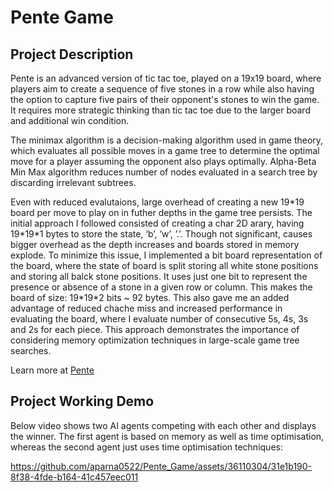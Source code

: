# Pente Game

## Project Description

Pente is an advanced version of tic tac toe, played on a 19x19 board, where players aim to create a sequence of five stones in a row while also having the option to capture five pairs of their opponent's stones to win the game. It requires more strategic thinking than tic tac toe due to the larger board and additional win condition.

The minimax algorithm is a decision-making algorithm used in game theory, which evaluates all possible moves in a game tree to determine the optimal move for a player assuming the opponent also plays optimally. Alpha-Beta Min Max algorithm reduces number of nodes evaluated in a search tree by discarding irrelevant subtrees.

Even with reduced evalutaions, large overhead of creating a new 19\*19 board per move to play on in futher depths in the game tree persists. The initial approach I followed consisted of creating a char 2D arary, having 19\*19\*1 bytes to store the state, ‘b’, ’w’, ’.’. Though not significant, causes bigger overhead as the depth increases and boards stored in memory explode. To minimize this issue, I implemented a bit board representation of the board, where the state of board is split storing all white stone positions and storing all balck stone positions. It uses just one bit to represent the presence or absence of a stone in a given row or column. This makes the board of size: 19\*19\*2 bits ~ 92 bytes. This also gave me an added advantage of reduced chache miss and increased performance in evaluating the board, where I evaluate number of consecutive 5s, 4s, 3s and 2s for each piece. This approach demonstrates the importance of considering memory optimization techniques in large-scale game tree searches.

<p> Learn more at <a href="https://en.wikipedia.org/wiki/Pente">Pente</a></p>


## Project Working Demo

Below video shows two AI agents competing with each other and displays the winner. The first agent is based on memory as well as time optimisation, whereas the second agent just uses time optimisation techniques: 

https://github.com/aparna0522/Pente_Game/assets/36110304/31e1b190-8f38-4fde-b164-41c457eec011



